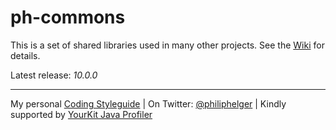 # ph-commons

This is a set of shared libraries used in many other projects.
See the [Wiki](https://github.com/phax/ph-commons/wiki) for details.

Latest release: *10.0.0*


---

My personal [Coding Styleguide](https://github.com/phax/meta/blob/master/CodingStyleguide.md) |
On Twitter: <a href="https://twitter.com/philiphelger">@philiphelger</a> |
Kindly supported by [YourKit Java Profiler](https://www.yourkit.com)